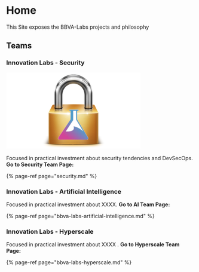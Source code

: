 # Home

This Site exposes the BBVA-Labs projects and philosophy 

## Teams

### Innovation Labs - Security

![](.gitbook/assets/photo.png)

Focused in practical investment about security tendencies and DevSecOps. **Go to Security Team Page:**

{% page-ref page="security.md" %}

### Innovation Labs - Artificial Intelligence

Focused in practical investment about XXXX. **Go to AI Team Page:**

{% page-ref page="bbva-labs-artificial-intelligence.md" %}

### Innovation Labs - Hyperscale

Focused in practical investment about XXXX . **Go to Hyperscale Team Page:**

{% page-ref page="bbva-labs-hyperscale.md" %}

